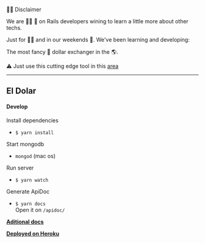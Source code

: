 🤷‍♂️ Disclaimer

We are 👨👨 💎 on Rails developers wining to learn a little more about other techs.

Just for 🕺🎉 and in our weekends 🍻. We've been learning and developing:

The most fancy 🧐 dollar exchanger in the 🌎.

:warning: Just use this cutting edge tool in this [area][1]

[1]:https://www.google.com/maps/place/R%C3%ADo+Cuarto,+Cordoba/@-33.1244019,-64.377209,13z/data=!3m1!4b1!4m5!3m4!1s0x95d2000fbdd02247:0xc58d0a705d7cc0e3!8m2!3d-33.1231585!4d-64.3493441

--------


El Dolar
--------

#### Develop
Install dependencies
* ```$ yarn install```

Start mongodb
* ```mongod``` (mac os)

Run server
* ```$ yarn watch```

Generate ApiDoc
* ```$ yarn docs```  
Open it on `/apidoc/`


[**Aditional docs**](https://gitlab.com/edudepetris/eldolar/wikis/Tutorials-&-Sources)

[**Deployed on Heroku**](https://glacial-dusk-89024.herokuapp.com/api/v1/exchanges/now)
